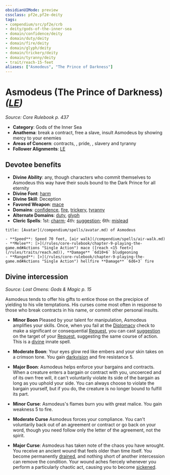 ```yaml
---
obsidianUIMode: preview
cssclass: pf2e,pf2e-deity
tags:
- compendium/src/pf2e/crb
- deity/gods-of-the-inner-sea
- domain/confidence/deity
- domain/duty/deity
- domain/fire/deity
- domain/glyph/deity
- domain/trickery/deity
- domain/tyranny/deity
- trait/reach-15-feet
aliases: ["Asmodeus", "The Prince of Darkness"]
---
```

# Asmodeus (The Prince of Darkness) *([LE](/rules/traits/lawful-evil-b1.md))*  
*Source: Core Rulebook p. 437*  

- **Category**: Gods of the Inner Sea
- **Anathema**: break a contract, free a slave, insult Asmodeus by showing mercy to your enemies
- **Areas of Concern**: contracts, , pride, , slavery and tyranny
- **Follower Alignments**: [LE](/rules/traits/lawful-evil-b1.md)

## Devotee benefits

- **Divine Ability**: any, though characters who commit themselves to Asmodeus this way have their souls bound to the Dark Prince for all eternity
- **Divine Font**: [harm](/compendium/spells/harm.md)
- **Divine Skill**: Deception
- **Favored Weapon**: [mace](/compendium/equipment/items/mace.md)
- **Domains**: [confidence](/compendium/setting/domains.md#Confidence), [fire](/compendium/setting/domains.md#Fire), [trickery](/compendium/setting/domains.md#Trickery), [tyranny](/compendium/setting/domains.md#Tyranny)
- **Alternate Domains**: [duty](/compendium/setting/domains.md#Duty), [glyph](/compendium/setting/domains.md#Glyph)
- **Cleric Spells**: 1st: [charm](/compendium/spells/charm.md); 4th: [suggestion](/compendium/spells/suggestion.md); 6th: [mislead](/compendium/spells/mislead.md)

```ad-embed-avatar
title: [Avatar](/compendium/spells/avatar.md) of Asmodeus

- **Speed**: Speed 70 feet, [air walk](/compendium/spells/air-walk.md)
- **Melee**: [>](/rules/core-rulebook/chapter-9-playing-the-game.md#Actions "Single Action") mace ([reach <15 feet>](/rules/traits/reach.md)), **Damage** `6d10+6` bludgeoning
- **Ranged**: [>](/rules/core-rulebook/chapter-9-playing-the-game.md#Actions "Single Action") hellfire **Damage** `6d6+3` fire
```

## Divine intercession
*Source: Lost Omens: Gods & Magic p. 15*

Asmodeus tends to offer his gifts to entice those on the precipice of yielding to his vile temptations. His curses come most often in response to those who break contracts in his name, or commit other personal insults.

- **Minor Boon** Pleased by your talent for manipulation, Asmodeus amplifies your skills. Once, when you fail at the [Diplomacy](/compendium/skills.md#Diplomacy) check to make a significant or consequential [Request](/rules/actions/request.md), you can cast [suggestion](/compendium/spells/suggestion.md) on the target of your [Request](/rules/actions/request.md), suggesting the same course of action. This is a [divine](/rules/traits/divine.md) innate spell.
- **Moderate Boon**: Your eyes glow red like embers and your skin takes on a crimson tone. You gain [darkvision](/rules/abilities/darkvision.md) and fire resistance 5.
- **Major Boon**: Asmodeus helps enforce your bargains and contracts. When a creature enters a bargain or contract with you, uncoerced and of its own free will, it can't voluntarily violate its side of the bargain as long as you uphold your side. You can always choose to violate the bargain yourself, but if you do, the creature is no longer bound to fulfill its part.

- **Minor Curse**: Asmodeus's flames burn you with great malice. You gain weakness 5 to fire.
- **Moderate Curse** Asmodeus forces your compliance. You can't voluntarily back out of an agreement or contract or go back on your word, though you need follow only the letter of the agreement, not the spirit.
- **Major Curse**: Asmodeus has taken note of the chaos you have wrought. You receive an ancient wound that feels older than time itself. You become permanently [drained](/rules/conditions.md#Drained), and nothing short of another intercession can remove the condition. Your wound aches fiercely whenever you perform a particularly chaotic act, causing you to become [sickened](/rules/conditions.md#Sickened).
